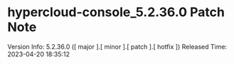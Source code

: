 # hypercloud-console_5.2.36.0 Patch Note

Version Info: 5.2.36.0 ([ major ].[ minor ].[ patch ].[ hotfix ])
Released Time: 2023-04-20 18:35:12


